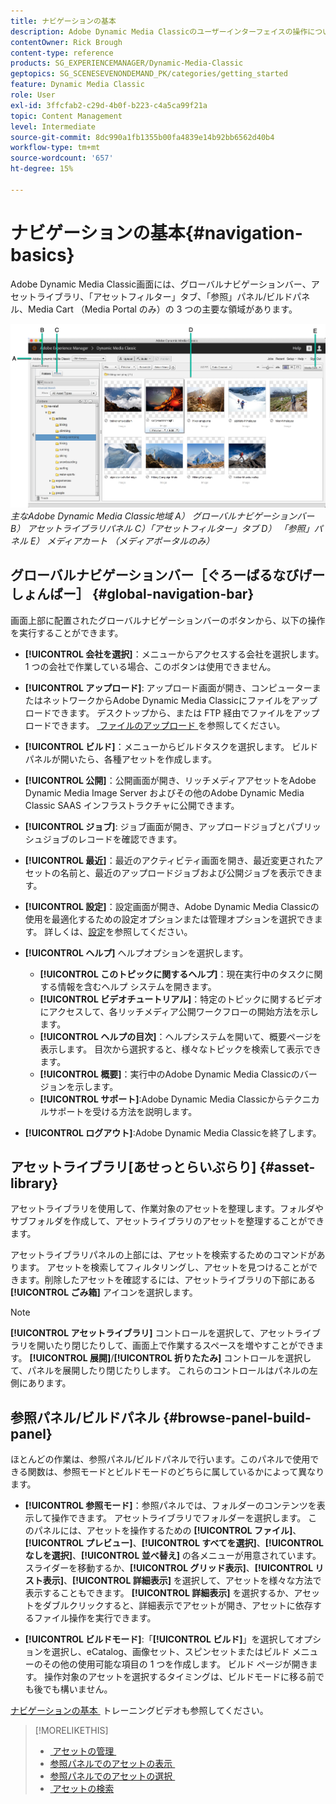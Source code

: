 ```yaml
---
title: ナビゲーションの基本
description: Adobe Dynamic Media Classicのユーザーインターフェイスの操作について説明します。
contentOwner: Rick Brough
content-type: reference
products: SG_EXPERIENCEMANAGER/Dynamic-Media-Classic
geptopics: SG_SCENESEVENONDEMAND_PK/categories/getting_started
feature: Dynamic Media Classic
role: User
exl-id: 3ffcfab2-c29d-4b0f-b223-c4a5ca99f21a
topic: Content Management
level: Intermediate
source-git-commit: 8dc990a1fb1355b00fa4839e14b92bb6562d40b4
workflow-type: tm+mt
source-wordcount: '657'
ht-degree: 15%

---
```


# ナビゲーションの基本{#navigation-basics}

Adobe Dynamic Media Classic画面には、グローバルナビゲーションバー、アセットライブラリ、「アセットフィルター」タブ、「参照」パネル/ビルドパネル、Media Cart （Media Portal のみ）の 3 つの主要な領域があります。

![&#x200B; ナビゲーションの基本 &#x200B;](/help/using/assets/gs_navigation_basics_popup_popup.png)
*主なAdobe Dynamic Media Classic地域*
*A） グローバルナビゲーションバー B） アセットライブラリパネル C）「アセットフィルター」タブ D） 「参照」パネル E） メディアカート （メディアポータルのみ）*

## グローバルナビゲーションバー［ぐろーばるなびげーしょんばー］ {#global-navigation-bar}

画面上部に配置されたグローバルナビゲーションバーのボタンから、以下の操作を実行することができます。

* **[!UICONTROL 会社を選択]**：メニューからアクセスする会社を選択します。 1 つの会社で作業している場合、このボタンは使用できません。

* **[!UICONTROL アップロード]**: アップロード画面が開き、コンピューターまたはネットワークからAdobe Dynamic Media Classicにファイルをアップロードできます。 デスクトップから、または FTP 経由でファイルをアップロードできます。 [&#x200B; ファイルのアップロード &#x200B;](/help/using/uploading-files.md) を参照してください。

* **[!UICONTROL ビルド]**：メニューからビルドタスクを選択します。 ビルドパネルが開いたら、各種アセットを作成します。

* **[!UICONTROL 公開]**：公開画面が開き、リッチメディアアセットをAdobe Dynamic Media Image Server およびその他のAdobe Dynamic Media Classic SAAS インフラストラクチャに公開できます。

* **[!UICONTROL ジョブ]**: ジョブ画面が開き、アップロードジョブとパブリッシュジョブのレコードを確認できます。

* **[!UICONTROL 最近]**：最近のアクティビティ画面を開き、最近変更されたアセットの名前と、最近のアップロードジョブおよび公開ジョブを表示できます。

* **[!UICONTROL 設定]**：設定画面が開き、Adobe Dynamic Media Classicの使用を最適化するための設定オプションまたは管理オプションを選択できます。 詳しくは、[設定](/help/using/setup-basics.md)を参照してください。

* **[!UICONTROL ヘルプ]** ヘルプオプションを選択します。

   * **[!UICONTROL このトピックに関するヘルプ]**：現在実行中のタスクに関する情報を含むヘルプ システムを開きます。
   * **[!UICONTROL ビデオチュートリアル]**：特定のトピックに関するビデオにアクセスして、各リッチメディア公開ワークフローの開始方法を示します。
   * **[!UICONTROL ヘルプの目次]**：ヘルプシステムを開いて、概要ページを表示します。 目次から選択すると、様々なトピックを検索して表示できます。
   * **[!UICONTROL 概要]**：実行中のAdobe Dynamic Media Classicのバージョンを示します。
   * **[!UICONTROL サポート]**:Adobe Dynamic Media Classicからテクニカルサポートを受ける方法を説明します。

* **[!UICONTROL ログアウト]**:Adobe Dynamic Media Classicを終了します。

## アセットライブラリ[あせっとらいぶらり] {#asset-library}

アセットライブラリを使用して、作業対象のアセットを整理します。フォルダやサブフォルダを作成して、アセットライブラリのアセットを整理することができます。

アセットライブラリパネルの上部には、アセットを検索するためのコマンドがあります。 アセットを検索してフィルタリングし、アセットを見つけることができます。削除したアセットを確認するには、アセットライブラリの下部にある **[!UICONTROL ごみ箱]** アイコンを選択します。

>[!NOTE]
>
>**[!UICONTROL アセットライブラリ]** コントロールを選択して、アセットライブラリを開いたり閉じたりして、画面上で作業するスペースを増やすことができます。 **[!UICONTROL 展開]**/**[!UICONTROL 折りたたみ]** コントロールを選択して、パネルを展開したり閉じたりします。 これらのコントロールはパネルの左側にあります。

## 参照パネル/ビルドパネル {#browse-panel-build-panel}

ほとんどの作業は、参照パネル/ビルドパネルで行います。このパネルで使用できる関数は、参照モードとビルドモードのどちらに属しているかによって異なります。

* **[!UICONTROL 参照モード]**：参照パネルでは、フォルダーのコンテンツを表示して操作できます。 アセットライブラリでフォルダーを選択します。 このパネルには、アセットを操作するための **[!UICONTROL ファイル]**、**[!UICONTROL プレビュー]**、**[!UICONTROL すべてを選択]**、**[!UICONTROL なしを選択]**、**[!UICONTROL 並べ替え]** の各メニューが用意されています。 スライダーを移動するか、**[!UICONTROL グリッド表示]**、**[!UICONTROL リスト表示]**、**[!UICONTROL 詳細表示]** を選択して、アセットを様々な方法で表示することもできます。 **[!UICONTROL 詳細表示]** を選択するか、アセットをダブルクリックすると、詳細表示でアセットが開き、アセットに依存するファイル操作を実行できます。

* **[!UICONTROL ビルドモード]**:「**[!UICONTROL ビルド]**」を選択してオプションを選択し、eCatalog、画像セット、スピンセットまたはビルド メニューのその他の使用可能な項目の 1 つを作成します。 ビルド ページが開きます。 操作対象のアセットを選択するタイミングは、ビルドモードに移る前でも後でも構いません。

[&#x200B; ナビゲーションの基本 &#x200B;](https://s7d5.scene7.com/s7viewers/html5/VideoViewer.html?videoserverurl=https://s7d5.scene7.com/is/content/&emailurl=https://s7d5.scene7.com/s7/emailFriend&serverUrl=https://s7d5.scene7.com/is/image/&config=Scene7SharedAssets/Universal_HTML5_Video&contenturl=https://s7d5.scene7.com/skins/&asset=S7tutorials/571_Navigation%20Basics_converted%20renamed_Getting%20Started-AVS) トレーニングビデオも参照してください。

>[!MORELIKETHIS]
>
>* [&#x200B; アセットの管理 &#x200B;](about-managing-assets.md)
>* [&#x200B; 参照パネルでのアセットの表示 &#x200B;](viewing-assets-browse-panel.md#viewing_assets_in_the_browse_panel)
>* [&#x200B; 参照パネルでのアセットの選択 &#x200B;](selecting-assets-browse-panel.md#selecting_assets_in_the_browse_panel)
>* [&#x200B; アセットの検索 &#x200B;](searching-assets.md#searching_assets)
